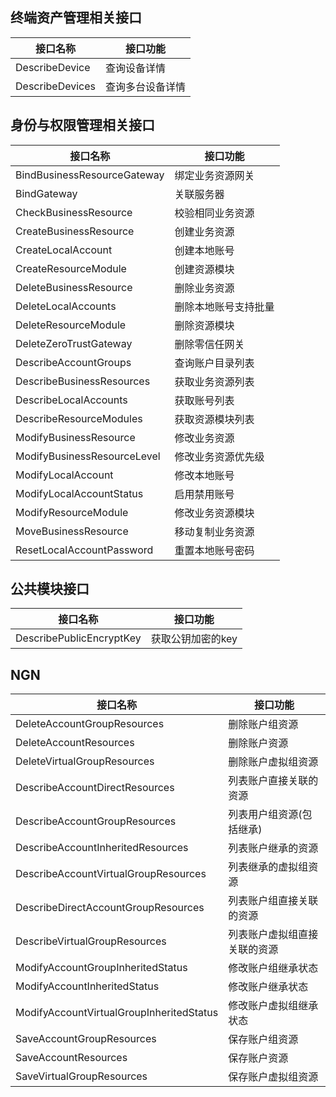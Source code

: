 ## 终端资产管理相关接口

| 接口名称 | 接口功能 |
|-|-|
| DescribeDevice | 查询设备详情 |
| DescribeDevices | 查询多台设备详情 |

## 身份与权限管理相关接口

| 接口名称 | 接口功能 |
|-|-|
| BindBusinessResourceGateway | 绑定业务资源网关 |
| BindGateway | 关联服务器 |
| CheckBusinessResource | 校验相同业务资源 |
| CreateBusinessResource | 创建业务资源 |
| CreateLocalAccount | 创建本地账号 |
| CreateResourceModule | 创建资源模块 |
| DeleteBusinessResource | 删除业务资源 |
| DeleteLocalAccounts | 删除本地账号支持批量 |
| DeleteResourceModule | 删除资源模块 |
| DeleteZeroTrustGateway | 删除零信任网关 |
| DescribeAccountGroups | 查询账户目录列表 |
| DescribeBusinessResources | 获取业务资源列表 |
| DescribeLocalAccounts | 获取账号列表 |
| DescribeResourceModules | 获取资源模块列表 |
| ModifyBusinessResource | 修改业务资源 |
| ModifyBusinessResourceLevel | 修改业务资源优先级 |
| ModifyLocalAccount | 修改本地账号 |
| ModifyLocalAccountStatus | 启用禁用账号 |
| ModifyResourceModule | 修改业务资源模块 |
| MoveBusinessResource | 移动复制业务资源 |
| ResetLocalAccountPassword | 重置本地账号密码 |

## 公共模块接口

| 接口名称 | 接口功能 |
|-|-|
| DescribePublicEncryptKey | 获取公钥加密的key |

## NGN

| 接口名称 | 接口功能 |
|-|-|
| DeleteAccountGroupResources | 删除账户组资源 |
| DeleteAccountResources | 删除账户资源 |
| DeleteVirtualGroupResources | 删除账户虚拟组资源 |
| DescribeAccountDirectResources | 列表账户直接关联的资源 |
| DescribeAccountGroupResources | 列表用户组资源(包括继承) |
| DescribeAccountInheritedResources | 列表账户继承的资源 |
| DescribeAccountVirtualGroupResources | 列表继承的虚拟组资源 |
| DescribeDirectAccountGroupResources | 列表账户组直接关联的资源 |
| DescribeVirtualGroupResources | 列表账户虚拟组直接关联的资源 |
| ModifyAccountGroupInheritedStatus | 修改账户组继承状态 |
| ModifyAccountInheritedStatus | 修改账户继承状态 |
| ModifyAccountVirtualGroupInheritedStatus | 修改账户虚拟组继承状态 |
| SaveAccountGroupResources | 保存账户组资源 |
| SaveAccountResources | 保存账户资源 |
| SaveVirtualGroupResources | 保存账户虚拟组资源 |

